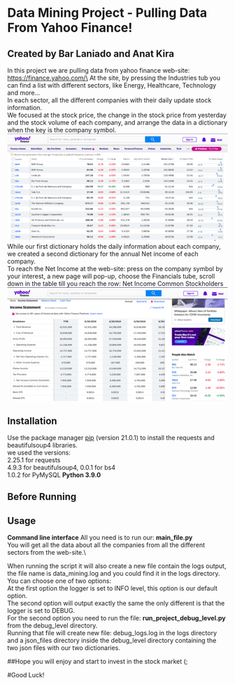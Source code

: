 # Data Mining Project - Pulling Data From Yahoo Finance!

## Created by Bar Laniado and Anat Kira

In this project we are pulling data from yahoo finance web-site: https://finance.yahoo.com/\
At the site, by pressing the Industries tub you can find a list with different sectors, like Energy, Healthcare, Technology and more...\
In each sector, all the different companies with their daily update stock information.\
We focused at the stock price, the change in the stock price from yesterday and the stock volume of each company, and arrange the data in a dictionary when the key is the company symbol.\
![](appendix/daily_data.PNG)
While our first dictionary holds the daily information about each company, we created a second dictionary for the annual Net income of each company.\
To reach the Net Income at the web-site: press on the company symbol by your interest, a new page will pop-up, choose the Financials tube, scroll down in the table till you reach the row: Net Income Common Stockholders
![](appendix/net_income.PNG)

## Installation

Use the package manager [pip](https://pip.pypa.io/en/stable/) (version 21.0.1) to install the requests and beautifulsoup4 libraries.\
we used the versions:\
2.25.1 for requests\
4.9.3 for beautifulsoup4, 0.0.1 for bs4\
1.0.2 for PyMySQL
**Python 3.9.0**

## Before Running

## Usage
**Command line interface**
All you need is to run our: **main_file.py**\
You will get all the data about all the companies from all the different sectors from the web-site.\


When running the script it will also create a new file contain the logs output, the file name is data_mining.log and you could find it in the logs directory.\
You can choose one of two options:\
At the first option the logger is set to INFO level, this option is our default option.\
The second option will output exactly the same the only different is that the logger is set to DEBUG.\
For the second option you need to run the file: **run_project_debug_level.py** from the debug_level directory.\
Running that file will create new file: debug_logs.log in the logs directory and a json_files directory inside the debug_level directory containing the two json files with our two dictionaries.

##Hope you will enjoy and start to invest in the stock market (;

#Good Luck!





